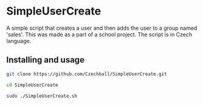# SimpleUserCreate
A simple script that creates a user and then adds the user to a group named 'sales'.
This was made as a part of a school project. The script is in Czech language.

## Installing and usage
```bash
git clone https://github.com/Czechball/SimpleUserCreate.git

cd SimpleUserCreate

sudo ./SimpleUserCreate.sh
```
